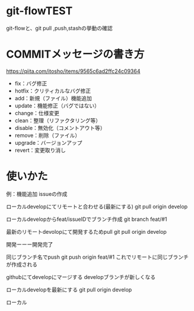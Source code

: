 # git-flowTEST
git-flowと、git pull ,push,stashの挙動の確認

# COMMITメッセージの書き方
https://qiita.com/itosho/items/9565c6ad2ffc24c09364
- fix：バグ修正
- hotfix：クリティカルなバグ修正
- add：新規（ファイル）機能追加
- update：機能修正（バグではない）
- change：仕様変更
- clean：整理（リファクタリング等）
- disable：無効化（コメントアウト等）
- remove：削除（ファイル）
- upgrade：バージョンアップ
- revert：変更取り消し

# 使いかた

例：機能追加
issueの作成

ローカルdevelopにてリモートと合わせる(最新にする)
git pull origin develop

ローカルdevelopからfeat/issueIDでブランチ作成
git branch feat/#1

最新のリモートdevolopにて開発するためpull
git pull origin develop

開発ーーー開発完了

同じブランチ名でpush
git push origin feat/#1
これでリモートに同じブランチが作成される

githubにてdevelopにマージする
developブランチが新しくなる

ローカルdevelopを最新にする
git pull origin develop

ローカル
